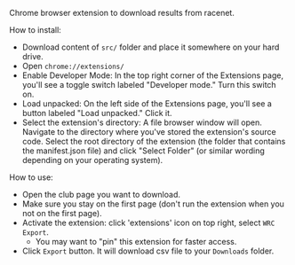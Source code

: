 
Chrome browser extension to download results from racenet.

How to install:

* Download content of `src/` folder and place it somewhere on your hard drive.
* Open `chrome://extensions/`
* Enable Developer Mode: In the top right corner of the Extensions page,
  you'll see a toggle switch labeled "Developer mode." Turn this switch on.
* Load unpacked: On the left side of the Extensions page, you'll see a
  button labeled "Load unpacked." Click it.
* Select the extension's directory: A file browser window will open. Navigate
  to the directory where you've stored the extension's source code.  Select
  the root directory of the extension (the folder that contains the
  manifest.json file) and click "Select Folder" (or similar wording depending
  on your operating system).

How to use:

* Open the club page you want to download.
* Make sure you stay on the first page (don't run the extension when you not
  on the first page).
* Activate the extension: click 'extensions' icon on top right, select `WRC Export`.
   * You may want to "pin" this extension for faster access.
* Click `Export` button.  It will download csv file to your `Downloads` folder.
